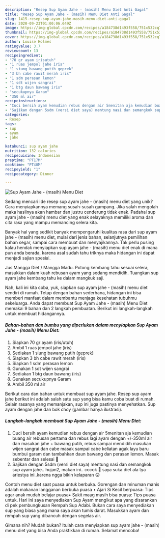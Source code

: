 ```yaml
---
description: "Resep Sup Ayam Jahe - (masih) Menu Diet Anti Gagal"
title: "Resep Sup Ayam Jahe - (masih) Menu Diet Anti Gagal"
slug: 1415-resep-sup-ayam-jahe-masih-menu-diet-anti-gagal
date: 2020-09-23T01:00:06.649Z
image: https://img-global.cpcdn.com/recipes/a184738d1493f558/751x532cq70/sup-ayam-jahe-masih-menu-diet-foto-resep-utama.jpg
thumbnail: https://img-global.cpcdn.com/recipes/a184738d1493f558/751x532cq70/sup-ayam-jahe-masih-menu-diet-foto-resep-utama.jpg
cover: https://img-global.cpcdn.com/recipes/a184738d1493f558/751x532cq70/sup-ayam-jahe-masih-menu-diet-foto-resep-utama.jpg
author: Louise Holmes
ratingvalue: 3.7
reviewcount: 13
recipeingredient:
- "70 gr ayam irisutuh"
- "1 ruas jempol jahe iris"
- "1 siung bawang putih geprek"
- "3 bh cabe rawit merah iris"
- "1 sdm perasan lemon"
- "1 sdt wijen sangrai"
- "1 btg daun bawang iris"
- "secukupnya Garam"
- "350 ml air"
recipeinstructions:
- "Cuci bersih ayam kemudian rebus dengan air 5menitan aja kemudian buang air rebusan pertama dan rebus lagi ayam dengan +/-350ml air dan masukan jahe + bawang putih, rebus sampai mendidih masukan wijen sangrai dan cabe masak sampai cabe keliatan agak layu baru bumbui garam dan tambahkan daun bawang dan perasan lemon. Masak sebentar dan selesai 💙"
- "Sajikan dengan 5sdm (versi diet saya) mentung nasi dan semangkok sup ayam jahe.. hujan2, makan ini.. cocok 💙 saya suka diet ala tya ariestya ini..karena ngga bikin kelaparan 😛"
categories:
- Resep
tags:
- sup
- ayam
- jahe

katakunci: sup ayam jahe 
nutrition: 132 calories
recipecuisine: Indonesian
preptime: "PT17M"
cooktime: "PT40M"
recipeyield: "1"
recipecategory: Dinner

---
```



![Sup Ayam Jahe - (masih) Menu Diet](https://img-global.cpcdn.com/recipes/a184738d1493f558/751x532cq70/sup-ayam-jahe-masih-menu-diet-foto-resep-utama.jpg)

Sedang mencari ide resep sup ayam jahe - (masih) menu diet yang unik? Cara menyiapkannya memang susah-susah gampang. Jika salah mengolah maka hasilnya akan hambar dan justru cenderung tidak enak. Padahal sup ayam jahe - (masih) menu diet yang enak selayaknya memiliki aroma dan cita rasa yang mampu memancing selera kita.

Banyak hal yang sedikit banyak mempengaruhi kualitas rasa dari sup ayam jahe - (masih) menu diet, mulai dari jenis bahan, selanjutnya pemilihan bahan segar, sampai cara membuat dan menyajikannya. Tak perlu pusing kalau hendak menyiapkan sup ayam jahe - (masih) menu diet enak di mana pun anda berada, karena asal sudah tahu triknya maka hidangan ini dapat menjadi sajian spesial.

Jus Mangga Diet / Mangga Madu. Potong kembang tahu sesuai selera, masukkan dalam kuah rebusan ayam yang sedang mendidih. Tuangkan sup ayam jahe kembang tahu ke dalam mangkuk saji.


Nah, kali ini kita coba, yuk, siapkan sup ayam jahe - (masih) menu diet sendiri di rumah. Tetap dengan bahan sederhana, hidangan ini bisa memberi manfaat dalam membantu menjaga kesehatan tubuhmu sekeluarga. Anda dapat membuat Sup Ayam Jahe - (masih) Menu Diet memakai 9 bahan dan 2 langkah pembuatan. Berikut ini langkah-langkah untuk membuat hidangannya.

<!--inarticleads1-->

##### Bahan-bahan dan bumbu yang diperlukan dalam menyiapkan Sup Ayam Jahe - (masih) Menu Diet:

1. Siapkan 70 gr ayam (iris/utuh)
1. Ambil 1 ruas jempol jahe (iris)
1. Sediakan 1 siung bawang putih (geprek)
1. Siapkan 3 bh cabe rawit merah (iris)
1. Siapkan 1 sdm perasan lemon
1. Gunakan 1 sdt wijen sangrai
1. Sediakan 1 btg daun bawang (iris)
1. Gunakan secukupnya Garam
1. Ambil 350 ml air


Berikut cara dan bahan untuk membuat sup ayam jahe. Resep sup ayam jahe berikut ini adalah salah satu sup yang bisa kamu coba buat di rumah. Selain rasanya yang memanjakan, sup ini juga pastinya menyehatkan. Sup ayam dengan jahe dan bok choy (gambar hanya ilustrasi). 

<!--inarticleads2-->

##### Langkah-langkah membuat Sup Ayam Jahe - (masih) Menu Diet:

1. Cuci bersih ayam kemudian rebus dengan air 5menitan aja kemudian buang air rebusan pertama dan rebus lagi ayam dengan +/-350ml air dan masukan jahe + bawang putih, rebus sampai mendidih masukan wijen sangrai dan cabe masak sampai cabe keliatan agak layu baru bumbui garam dan tambahkan daun bawang dan perasan lemon. Masak sebentar dan selesai 💙
1. Sajikan dengan 5sdm (versi diet saya) mentung nasi dan semangkok sup ayam jahe.. hujan2, makan ini.. cocok 💙 saya suka diet ala tya ariestya ini..karena ngga bikin kelaparan 😛


Contoh menu diet saat puasa untuk berbuka. Gorengan dan minuman manis adalah makanan langganan berbuka puasa • Ajari Si Kecil berpuasa: Tips agar anak mudah belajar puasa• Sakit maag masih bisa puasa: Tips puasa untuk. Hari ini saya menyediakan Sup Ayam mengikut apa yang disarankan di pek pembungkusan Rempah Sup Adabi. Bukan cara saya menyediakan sup yang biasa yang mana saya akan tumis darat. Masukkan ayam dan rempah sup yang dibancuh dengan segelas air. 

Gimana nih? Mudah bukan? Itulah cara menyiapkan sup ayam jahe - (masih) menu diet yang bisa Anda praktikkan di rumah. Selamat mencoba!
